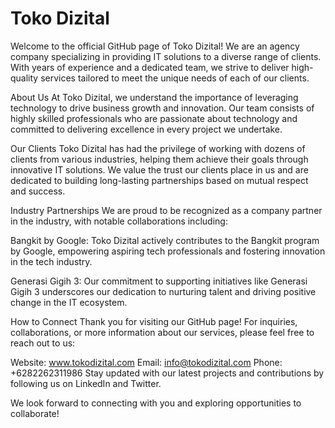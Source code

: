 # Toko Dizital
Welcome to the official GitHub page of Toko Dizital! We are an agency company specializing in providing IT solutions to a diverse range of clients. With years of experience and a dedicated team, we strive to deliver high-quality services tailored to meet the unique needs of each of our clients.

About Us
At Toko Dizital, we understand the importance of leveraging technology to drive business growth and innovation. Our team consists of highly skilled professionals who are passionate about technology and committed to delivering excellence in every project we undertake.

Our Clients
Toko Dizital has had the privilege of working with dozens of clients from various industries, helping them achieve their goals through innovative IT solutions. We value the trust our clients place in us and are dedicated to building long-lasting partnerships based on mutual respect and success.

Industry Partnerships
We are proud to be recognized as a company partner in the industry, with notable collaborations including:

Bangkit by Google: Toko Dizital actively contributes to the Bangkit program by Google, empowering aspiring tech professionals and fostering innovation in the tech industry.

Generasi Gigih 3: Our commitment to supporting initiatives like Generasi Gigih 3 underscores our dedication to nurturing talent and driving positive change in the IT ecosystem.

How to Connect
Thank you for visiting our GitHub page! For inquiries, collaborations, or more information about our services, please feel free to reach out to us:

Website: www.tokodizital.com
Email: info@tokodizital.com
Phone: +6282262311986
Stay updated with our latest projects and contributions by following us on LinkedIn and Twitter.

We look forward to connecting with you and exploring opportunities to collaborate!
